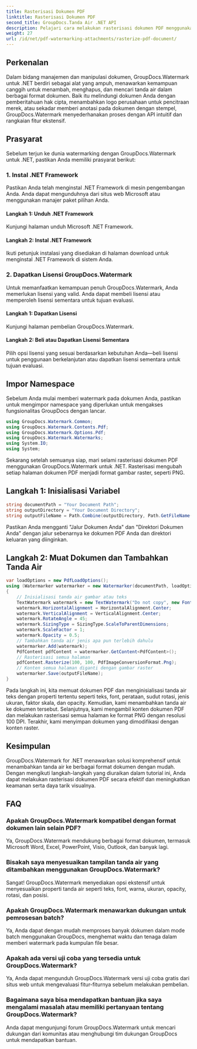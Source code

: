 ```yaml
---
title: Rasterisasi Dokumen PDF
linktitle: Rasterisasi Dokumen PDF
second_title: GroupDocs.Tanda Air .NET API
description: Pelajari cara melakukan rasterisasi dokumen PDF menggunakan GroupDocs.Watermark untuk .NET. Tingkatkan keamanan dokumen dan daya tarik visual dengan mudah.
weight: 27
url: /id/net/pdf-watermarking-attachments/rasterize-pdf-document/
---
```

## Perkenalan
Dalam bidang manajemen dan manipulasi dokumen, GroupDocs.Watermark untuk .NET berdiri sebagai alat yang ampuh, menawarkan kemampuan canggih untuk menambah, menghapus, dan mencari tanda air dalam berbagai format dokumen. Baik itu melindungi dokumen Anda dengan pemberitahuan hak cipta, menambahkan logo perusahaan untuk pencitraan merek, atau sekadar memberi anotasi pada dokumen dengan stempel, GroupDocs.Watermark menyederhanakan proses dengan API intuitif dan rangkaian fitur ekstensif.
## Prasyarat
Sebelum terjun ke dunia watermarking dengan GroupDocs.Watermark untuk .NET, pastikan Anda memiliki prasyarat berikut:
### 1. Instal .NET Framework
Pastikan Anda telah menginstal .NET Framework di mesin pengembangan Anda. Anda dapat mengunduhnya dari situs web Microsoft atau menggunakan manajer paket pilihan Anda.
#### Langkah 1: Unduh .NET Framework
Kunjungi halaman unduh Microsoft .NET Framework.
#### Langkah 2: Instal .NET Framework
Ikuti petunjuk instalasi yang disediakan di halaman download untuk menginstal .NET Framework di sistem Anda.
### 2. Dapatkan Lisensi GroupDocs.Watermark
Untuk memanfaatkan kemampuan penuh GroupDocs.Watermark, Anda memerlukan lisensi yang valid. Anda dapat membeli lisensi atau memperoleh lisensi sementara untuk tujuan evaluasi.
#### Langkah 1: Dapatkan Lisensi
Kunjungi halaman pembelian GroupDocs.Watermark.
#### Langkah 2: Beli atau Dapatkan Lisensi Sementara
Pilih opsi lisensi yang sesuai berdasarkan kebutuhan Anda—beli lisensi untuk penggunaan berkelanjutan atau dapatkan lisensi sementara untuk tujuan evaluasi.

## Impor Namespace
Sebelum Anda mulai memberi watermark pada dokumen Anda, pastikan untuk mengimpor namespace yang diperlukan untuk mengakses fungsionalitas GroupDocs dengan lancar.
```csharp
using GroupDocs.Watermark.Common;
using GroupDocs.Watermark.Contents.Pdf;
using GroupDocs.Watermark.Options.Pdf;
using GroupDocs.Watermark.Watermarks;
using System.IO;
using System;
```

Sekarang setelah semuanya siap, mari selami rasterisasi dokumen PDF menggunakan GroupDocs.Watermark untuk .NET. Rasterisasi mengubah setiap halaman dokumen PDF menjadi format gambar raster, seperti PNG.
## Langkah 1: Inisialisasi Variabel
```csharp
string documentPath = "Your Document Path";
string outputDirectory = "Your Document Directory";
string outputFileName = Path.Combine(outputDirectory, Path.GetFileName(documentPath));
```
Pastikan Anda mengganti "Jalur Dokumen Anda" dan "Direktori Dokumen Anda" dengan jalur sebenarnya ke dokumen PDF Anda dan direktori keluaran yang diinginkan.
## Langkah 2: Muat Dokumen dan Tambahkan Tanda Air
```csharp
var loadOptions = new PdfLoadOptions();
using (Watermarker watermarker = new Watermarker(documentPath, loadOptions))
{
    // Inisialisasi tanda air gambar atau teks
    TextWatermark watermark = new TextWatermark("Do not copy", new Font("Arial", 8));
    watermark.HorizontalAlignment = HorizontalAlignment.Center;
    watermark.VerticalAlignment = VerticalAlignment.Center;
    watermark.RotateAngle = 45;
    watermark.SizingType = SizingType.ScaleToParentDimensions;
    watermark.ScaleFactor = 1;
    watermark.Opacity = 0.5;
    // Tambahkan tanda air jenis apa pun terlebih dahulu
    watermarker.Add(watermark);
    PdfContent pdfContent = watermarker.GetContent<PdfContent>();
    // Rasterisasi semua halaman
    pdfContent.Rasterize(100, 100, PdfImageConversionFormat.Png);
    // Konten semua halaman diganti dengan gambar raster
    watermarker.Save(outputFileName);
}
```
Pada langkah ini, kita memuat dokumen PDF dan menginisialisasi tanda air teks dengan properti tertentu seperti teks, font, perataan, sudut rotasi, jenis ukuran, faktor skala, dan opacity. Kemudian, kami menambahkan tanda air ke dokumen tersebut. Selanjutnya, kami mengambil konten dokumen PDF dan melakukan rasterisasi semua halaman ke format PNG dengan resolusi 100 DPI. Terakhir, kami menyimpan dokumen yang dimodifikasi dengan konten raster.

## Kesimpulan
GroupDocs.Watermark for .NET menawarkan solusi komprehensif untuk menambahkan tanda air ke berbagai format dokumen dengan mudah. Dengan mengikuti langkah-langkah yang diuraikan dalam tutorial ini, Anda dapat melakukan rasterisasi dokumen PDF secara efektif dan meningkatkan keamanan serta daya tarik visualnya.
## FAQ
### Apakah GroupDocs.Watermark kompatibel dengan format dokumen lain selain PDF?
Ya, GroupDocs.Watermark mendukung berbagai format dokumen, termasuk Microsoft Word, Excel, PowerPoint, Visio, Outlook, dan banyak lagi.
### Bisakah saya menyesuaikan tampilan tanda air yang ditambahkan menggunakan GroupDocs.Watermark?
Sangat! GroupDocs.Watermark menyediakan opsi ekstensif untuk menyesuaikan properti tanda air seperti teks, font, warna, ukuran, opacity, rotasi, dan posisi.
### Apakah GroupDocs.Watermark menawarkan dukungan untuk pemrosesan batch?
Ya, Anda dapat dengan mudah memproses banyak dokumen dalam mode batch menggunakan GroupDocs, menghemat waktu dan tenaga dalam memberi watermark pada kumpulan file besar.
### Apakah ada versi uji coba yang tersedia untuk GroupDocs.Watermark?
Ya, Anda dapat mengunduh GroupDocs.Watermark versi uji coba gratis dari situs web untuk mengevaluasi fitur-fiturnya sebelum melakukan pembelian.
### Bagaimana saya bisa mendapatkan bantuan jika saya mengalami masalah atau memiliki pertanyaan tentang GroupDocs.Watermark?
Anda dapat mengunjungi forum GroupDocs.Watermark untuk mencari dukungan dari komunitas atau menghubungi tim dukungan GroupDocs untuk mendapatkan bantuan.